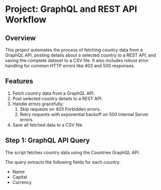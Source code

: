 # Project: GraphQL and REST API Workflow

## Overview

This project automates the process of fetching country data from a GraphQL API, posting details about a selected country to a REST API, and saving the complete dataset to a CSV file. It also includes robust error handling for common HTTP errors like 403 and 500 responses.



## Features

1. Fetch country data from a GraphQL API.
2. Post selected country details to a REST API.
3. Handle errors gracefully:
   1. Skip requests on 403 Forbidden errors.
   2. Retry requests with exponential backoff on 500 Internal Server errors.
4. Save all fetched data to a CSV file.


## Step 1: GraphQL API Query

The script fetches country data using the Countries GraphQL API.

The query extracts the following fields for each country:

- Name
- Capital
- Currency
